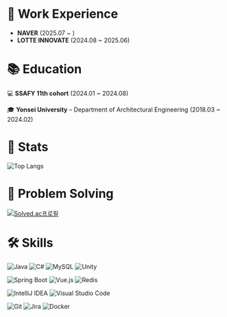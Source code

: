 # 💼 Work Experience
- **NAVER** (2025.07 ~ )
- **LOTTE INNOVATE** (2024.08 ~ 2025.06)

# 📚 Education
💻 **SSAFY 11th cohort** (2024.01 ~ 2024.08)

🎓 **Yonsei University** – Department of Architectural Engineering (2018.03 ~ 2024.02)

# 🏅 Stats

![Top Langs](https://github-readme-stats.vercel.app/api/top-langs/?username=HI-GRU&layout=compact&bg_color=000000&title_color=ffffff&text_color=ffffff)

# 🎯 Problem Solving

[![Solved.ac프로필](http://mazassumnida.wtf/api/v2/generate_badge?boj=gruns0989)](https://solved.ac/gruns0989)

# 🛠️ Skills

![Java](https://img.shields.io/badge/Java-007396?style=for-the-badge&logo=Java&logoColor=white)
![C#](https://img.shields.io/badge/c%23-%23239120.svg?style=for-the-badge&logo=csharp&logoColor=white)
![MySQL](https://img.shields.io/badge/MySQL-4479A1?style=for-the-badge&logo=MySQL&logoColor=white)
![Unity](https://img.shields.io/badge/unity-%23000000.svg?style=for-the-badge&logo=unity&logoColor=white)

![Spring Boot](https://img.shields.io/badge/Spring%20Boot-6DB33F?style=for-the-badge&logo=Spring%20Boot&logoColor=white)
![Vue.js](https://img.shields.io/badge/Vue.js-4FC08D?style=for-the-badge&logo=Vue.js&logoColor=white)
![Redis](https://img.shields.io/badge/redis-%23DD0031.svg?style=for-the-badge&logo=redis&logoColor=white)

![IntelliJ IDEA](https://img.shields.io/badge/IntelliJIDEA-000000.svg?style=for-the-badge&logo=intellij-idea&logoColor=white)
![Visual Studio Code](https://img.shields.io/badge/Visual%20Studio%20Code-0078d7.svg?style=for-the-badge&logo=visual-studio-code&logoColor=white)

![Git](https://img.shields.io/badge/Git-F05032?style=for-the-badge&logo=Git&logoColor=white)
![Jira](https://img.shields.io/badge/jira-%230A0FFF.svg?style=for-the-badge&logo=jira&logoColor=white)
![Docker](https://img.shields.io/badge/Docker-2496ED?style=for-the-badge&logo=Docker&logoColor=white)
